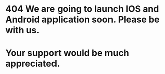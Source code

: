 # 404 We are going to launch IOS and Android application soon. Please be with us.

# Your support would be much appreciated. 
